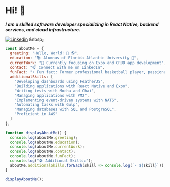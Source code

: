 # Hi! 👋

**_I am a skilled software developer specializing in React Native, backend services, and cloud infrastructure._**

[![Linkedin](https://i.sstatic.net/gVE0j.png)]([https://www.linkedin.com/](https://www.linkedin.com/in/mehmet-esad-kiris-566a60126/))
&nbsp;
```js
const aboutMe = {
  greeting: "Hello, World! 👋 🌎",
  education: "📚 Alumnus of Florida Atlantic University 🦉",
  currentWork: "🔭 Currently focusing on Expo and CRUD app development",
  contact: "📫 Connect with me on LinkedIn",
  funFact: "⚡ Fun fact: Former professional basketball player, passionate about soccer ⚽",
  additionalSkills: [
    "Developing dashboards using FeatherJS",
    "Building applications with React Native and Expo",
    "Writing tests with Mocha and Chai",
    "Managing applications with PM2",
    "Implementing event-driven systems with NATS",
    "Automating tasks with Gulp",
    "Managing databases with SQL and PostgreSQL",
    "Proficient in AWS"
  ]
};

function displayAboutMe() {
  console.log(aboutMe.greeting);
  console.log(aboutMe.education);
  console.log(aboutMe.currentWork);
  console.log(aboutMe.contact);
  console.log(aboutMe.funFact);
  console.log("🛠️ Additional Skills:");
  aboutMe.additionalSkills.forEach(skill => console.log(`- ${skill}`));
}

displayAboutMe();
```
